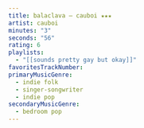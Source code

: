 ```yaml
---
title: balaclava — cauboi ★★★
artist: cauboi
minutes: "3"
seconds: "56"
rating: 6
playlists:
  - "[[sounds pretty gay but okay]]"
favoritesTrackNumber:
primaryMusicGenre:
  - indie folk
  - singer-songwriter
  - indie pop
secondaryMusicGenre:
  - bedroom pop
---
```

